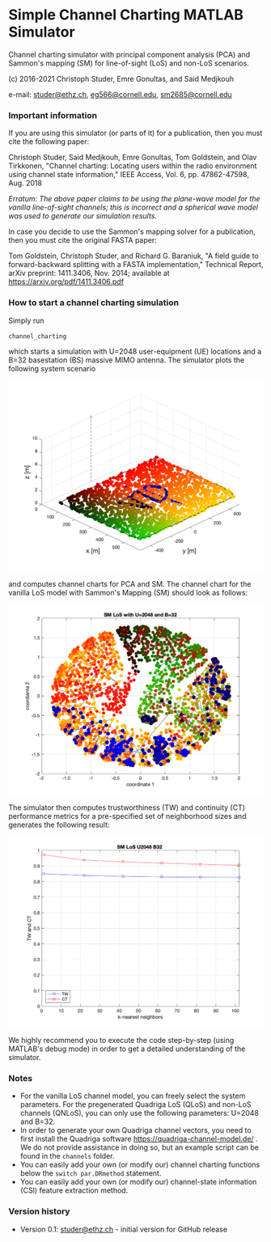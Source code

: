 # Simple Channel Charting MATLAB Simulator

Channel charting simulator with principal component analysis (PCA) and Sammon's mapping (SM) for line-of-sight (LoS) and non-LoS scenarios. 
 
(c) 2016-2021 Christoph Studer, Emre Gonultas, and Said Medjkouh

e-mail: studer@ethz.ch, eg566@cornell.edu, sm2685@cornell.edu

### Important information

If you are using this simulator (or parts of it) for a publication, then you must cite the following paper:

Christoph Studer, Said Medjkouh, Emre Gonultas, Tom Goldstein, and Olav Tirkkonen, "Channel charting: Locating users within the radio environment using channel state information," IEEE Access, Vol. 6, pp. 47862-47598, Aug. 2018

_Erratum: The above paper claims to be using the plane-wave model for the vanilla line-of-sight channels; this is incorrect and a spherical wave model was used to generate our simulation results._

In case you decide to use the Sammon's mapping solver for a publication, then you must cite the original FASTA paper:

Tom Goldstein, Christoph Studer, and Richard G. Baraniuk, "A field guide to forward-backward splitting with a FASTA implementation," Technical Report, arXiv preprint: 1411.3406, Nov. 2014; available at https://arxiv.org/pdf/1411.3406.pdf

### How to start a channel charting simulation

Simply run

```sh
channel_charting
```

which starts a simulation with U=2048 user-equipment (UE) locations and a B=32 basestation (BS) massive MIMO antenna. The simulator plots the following system scenario

![](output/scenario.png?raw=true "")

and computes channel charts for PCA and SM. The channel chart for the vanilla LoS model with Sammon's Mapping (SM) should look as follows:

![](output/CC_SM_LoS_U2048_B32.png?raw=true "")

The simulator then computes trustworthiness (TW) and continuity (CT) performance metrics for a pre-specified set of neighborhood sizes and generates the following result:

![](output/TW_CT_SM_LoS_U2048_B32.png?raw=true "")

We highly recommend you to execute the code step-by-step (using MATLAB's debug mode) in order to get a detailed understanding of the simulator.

### Notes

* For the vanilla LoS channel model, you can freely select the system parameters. For the pregenerated Quadriga LoS (QLoS) and non-LoS channels (QNLoS), you can only use the following parameters: U=2048 and B=32. 
* In order to generate your own Quadriga channel vectors, you need to first install the Quadriga software https://quadriga-channel-model.de/ . We do not provide assistance in doing so, but an example script can be found in the `channels` folder. 
* You can easily add your own (or modify our) channel charting functions below the `switch par.DRmethod` statement. 
* You can easily add your own (or modify our) channel-state information (CSI) feature extraction method. 


### Version history

* Version 0.1: studer@ethz.ch - initial version for GitHub release
